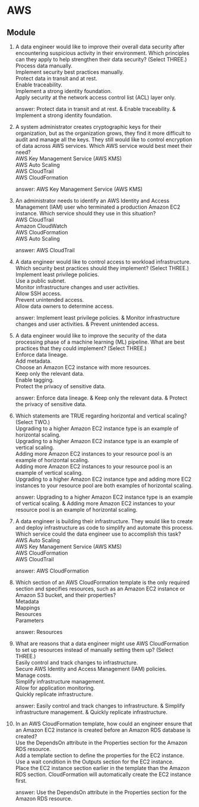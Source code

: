 # AWS
## Module

1. A data engineer would like to improve their overall data security after encountering suspicious activity in their environment. Which principles can they apply to help strengthen their data security? (Select THREE.)  
Process data manually.  
Implement security best practices manually.  
Protect data in transit and at rest.  
Enable traceability.  
Implement a strong identity foundation.  
Apply security at the network access control list (ACL) layer only.  

    answer: Protect data in transit and at rest. & Enable traceability. & Implement a strong identity foundation.

2. A system administrator creates cryptographic keys for their organization, but as the organization grows, they find it more difficult to audit and manage all the keys. They still would like to control encryption of data across AWS services. Which AWS service would best meet their need?  
AWS Key Management Service (AWS KMS)  
AWS Auto Scaling  
AWS CloudTrail  
AWS CloudFormation  

    answer: AWS Key Management Service (AWS KMS)

3. An administrator needs to identify an AWS Identity and Access Management (IAM) user who terminated a production Amazon EC2 instance. Which service should they use in this situation?  
AWS CloudTrail  
Amazon CloudWatch  
AWS CloudFormation  
AWS Auto Scaling  

    answer: AWS CloudTrail

4. A data engineer would like to control access to workload infrastructure. Which security best practices should they implement? (Select THREE.)  
Implement least privilege policies.  
Use a public subnet.  
Monitor infrastructure changes and user activities.  
Allow SSH access.  
Prevent unintended access.  
Allow data owners to determine access.  

    answer: Implement least privilege policies. & Monitor infrastructure changes and user activities. & Prevent unintended access.

5. A data engineer would like to improve the security of the data processing phase of a machine learning (ML) pipeline. What are best practices that they could implement? (Select THREE.)  
Enforce data lineage.  
Add metadata.  
Choose an Amazon EC2 instance with more resources.  
Keep only the relevant data.  
Enable tagging.  
Protect the privacy of sensitive data.  

    answer: Enforce data lineage. & Keep only the relevant data. & Protect the privacy of sensitive data.

6. Which statements are TRUE regarding horizontal and vertical scaling? (Select TWO.)  
Upgrading to a higher Amazon EC2 instance type is an example of horizontal scaling.  
Upgrading to a higher Amazon EC2 instance type is an example of vertical scaling.  
Adding more Amazon EC2 instances to your resource pool is an example of horizontal scaling.  
Adding more Amazon EC2 instances to your resource pool is an example of vertical scaling.  
Upgrading to a higher Amazon EC2 instance type and adding more EC2 instances to your resource pool are both examples of horizontal scaling.  

    answer: Upgrading to a higher Amazon EC2 instance type is an example of vertical scaling. & Adding more Amazon EC2 instances to your resource pool is an example of horizontal scaling.

7. A data engineer is building their infrastructure. They would like to create and deploy infrastructure as code to simplify and automate this process. Which service could the data engineer use to accomplish this task?  
AWS Auto Scaling  
AWS Key Management Service (AWS KMS)  
AWS CloudFormation  
AWS CloudTrail  

    answer: AWS CloudFormation

8. Which section of an AWS CloudFormation template is the only required section and specifies resources, such as an Amazon EC2 instance or Amazon S3 bucket, and their properties?  
Metadata  
Mappings  
Resources  
Parameters  

    answer: Resources

9. What are reasons that a data engineer might use AWS CloudFormation to set up resources instead of manually setting them up? (Select THREE.)  
Easily control and track changes to infrastructure.  
Secure AWS Identity and Access Management (IAM) policies.  
Manage costs.  
Simplify infrastructure management.  
Allow for application monitoring.  
Quickly replicate infrastructure.  

    answer: Easily control and track changes to infrastructure. & Simplify infrastructure management. & Quickly replicate infrastructure.

10. In an AWS CloudFormation template, how could an engineer ensure that an Amazon EC2 instance is created before an Amazon RDS database is created?  
Use the DependsOn attribute in the Properties section for the Amazon RDS resource.  
Add a template section to define the properties for the EC2 instance.  
Use a wait condition in the Outputs section for the EC2 instance.  
Place the EC2 instance section earlier in the template than the Amazon RDS section. CloudFormation will automatically create the EC2 instance first.  

    answer: Use the DependsOn attribute in the Properties section for the Amazon RDS resource.

